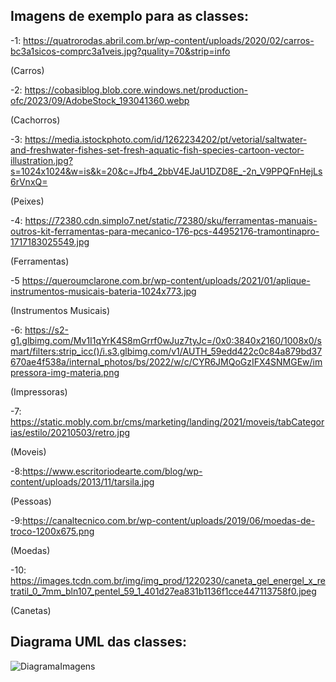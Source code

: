 ## Imagens de exemplo para as classes: 

-1: https://quatrorodas.abril.com.br/wp-content/uploads/2020/02/carros-bc3a1sicos-comprc3a1veis.jpg?quality=70&strip=info

(Carros)

-2: https://cobasiblog.blob.core.windows.net/production-ofc/2023/09/AdobeStock_193041360.webp

(Cachorros)

-3: https://media.istockphoto.com/id/1262234202/pt/vetorial/saltwater-and-freshwater-fishes-set-fresh-aquatic-fish-species-cartoon-vector-illustration.jpg?s=1024x1024&w=is&k=20&c=Jfb4_2bbV4EJaU1DZD8E_-2n_V9PPQFnHejLs6rVnxQ=

(Peixes)

-4: https://72380.cdn.simplo7.net/static/72380/sku/ferramentas-manuais-outros-kit-ferramentas-para-mecanico-176-pcs-44952176-tramontinapro-1717183025549.jpg

(Ferramentas)

-5 https://queroumclarone.com.br/wp-content/uploads/2021/01/aplique-instrumentos-musicais-bateria-1024x773.jpg

(Instrumentos Musicais)

-6: https://s2-g1.glbimg.com/Mv1I1qYrK4S8mGrrf0wJuz7tyJc=/0x0:3840x2160/1008x0/smart/filters:strip_icc()/i.s3.glbimg.com/v1/AUTH_59edd422c0c84a879bd37670ae4f538a/internal_photos/bs/2022/w/c/CYR6JMQoGzIFX4SNMGEw/impressora-img-materia.png

(Impressoras)

-7: https://static.mobly.com.br/cms/marketing/landing/2021/moveis/tabCategorias/estilo/20210503/retro.jpg

(Moveis)

-8:https://www.escritoriodearte.com/blog/wp-content/uploads/2013/11/tarsila.jpg

(Pessoas)

-9:https://canaltecnico.com.br/wp-content/uploads/2019/06/moedas-de-troco-1200x675.png

(Moedas)

-10: https://images.tcdn.com.br/img/img_prod/1220230/caneta_gel_energel_x_retratil_0_7mm_bln107_pentel_59_1_401d27ea831b1136f1cce447113758f0.jpeg

(Canetas)


## Diagrama UML das classes: 


![DiagramaImagens](https://github.com/user-attachments/assets/61f29d06-5b41-4e11-a02b-1be8254dfb9c)

